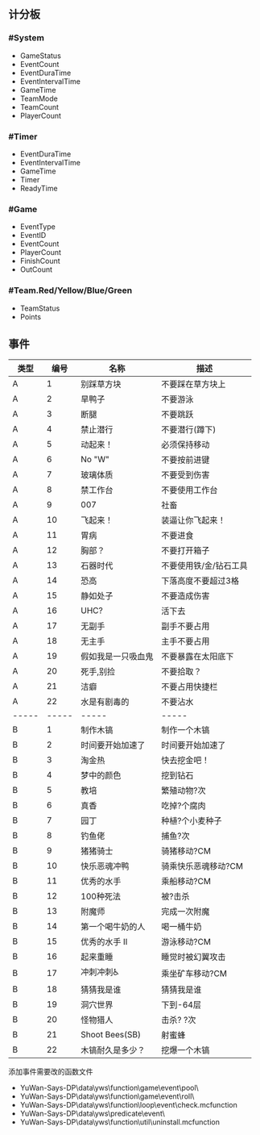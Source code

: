 
## 计分板

### #System

 - GameStatus
 - EventCount
 - EventDuraTime
 - EventIntervalTime
 - GameTime
 - TeamMode
 - TeamCount
 - PlayerCount

### #Timer

 - EventDuraTime
 - EventIntervalTime
 - GameTime
 - Timer
 - ReadyTime


### #Game

 - EventType
 - EventID
 - EventCount
 - PlayerCount
 - FinishCount
 - OutCount

### #Team.Red/Yellow/Blue/Green

 - TeamStatus
 - Points


## 事件

类型 | 编号 | 名称 | 描述
--- | --- | --- | ---
A | 1 | 别踩草方块 | 不要踩在草方块上
A | 2 | 旱鸭子 | 不要游泳
A | 3 | 断腿 | 不要跳跃
A | 4 | 禁止潜行 | 不要潜行(蹲下)
A | 5 | 动起来！ | 必须保持移动
A | 6 | No "W" | 不要按前进键
A | 7 | 玻璃体质 | 不要受到伤害
A | 8 | 禁工作台 | 不要使用工作台
A | 9 | 007 | 社畜
A | 10 | 飞起来！ | 装逼让你飞起来！
A | 11 | 胃病 | 不要进食
A | 12 | 胸部？ | 不要打开箱子
A | 13 | 石器时代 | 不要使用铁/金/钻石工具
A | 14 | 恐高 | 下落高度不要超过3格
A | 15 | 静如处子 | 不要造成伤害
A | 16 | UHC? | 活下去
A | 17 | 无副手 | 副手不要占用
A | 18 | 无主手 | 主手不要占用
A | 19 | 假如我是一只吸血鬼 | 不要暴露在太阳底下
A | 20 | 死手,别捡 | 不要拾取？
A | 21 | 洁癖 | 不要占用快捷栏 
A | 22 | 水是有剧毒的 | 不要沾水
-----|-----|-----|-----
B | 1 | 制作木镐 | 制作一个木镐
B | 2 | 时间要开始加速了 | 时间要开始加速了
B | 3 | 淘金热 | 快去挖金吧！
B | 4 | 梦中的颜色 | 挖到钻石
B | 5 | 教培 | 繁殖动物?次
B | 6 | 真香 | 吃掉?个腐肉
B | 7 | 园丁 | 种植?个小麦种子
B | 8 | 钓鱼佬 | 捕鱼?次
B | 9 | 猪猪骑士 | 骑猪移动?CM
B | 10 | 快乐恶魂冲鸭 | 骑乘快乐恶魂移动?CM
B | 11 | 优秀的水手 | 乘船移动?CM
B | 12 | 100种死法 | 被?击杀
B | 13 | 附魔师 | 完成一次附魔
B | 14 | 第一个喝牛奶的人 | 喝一桶牛奶
B | 15 | 优秀的水手 II | 游泳移动?CM
B | 16 | 起来重睡 | 睡觉时被幻翼攻击
B | 17 | 冲刺冲刺♿ | 乘坐矿车移动?CM
B | 18 | 猜猜我是谁 | 猜猜我是谁
B | 19 | 洞穴世界 | 下到-64层 
B | 20 | 怪物猎人 | 击杀? ?次 
B | 21 | Shoot Bees(SB) | 射蜜蜂
B | 22 | 木镐耐久是多少？ | 挖爆一个木镐


添加事件需要改的函数文件

 - YuWan-Says-DP\data\yws\function\game\event\pool\
 - YuWan-Says-DP\data\yws\function\game\event\roll\
 - YuWan-Says-DP\data\yws\function\loop\event\check.mcfunction
 - YuWan-Says-DP\data\yws\predicate\event\
 - YuWan-Says-DP\data\yws\function\util\uninstall.mcfunction